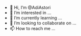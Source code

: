 - 👋 Hi, I’m @AdiAstori
- 👀 I’m interested in ...
- 🌱 I’m currently learning ...
- 💞️ I’m looking to collaborate on ...
- 📫 How to reach me ...

<!---
AdiAstori/AdiAstori is a ✨ special ✨ repository because its `README.md` (this file) appears on your GitHub profile.
You can click the Preview link to take a look at your changes.
--->
